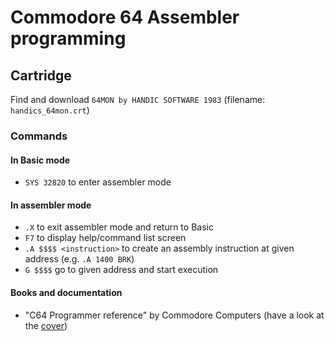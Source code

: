# Commodore 64 Assembler programming


## Cartridge

Find and download `64MON by HANDIC SOFTWARE 1983` (filename: `handics_64mon.crt`)

### Commands

#### In Basic mode
- `SYS 32820` to enter assembler mode

#### In assembler mode
- `.X` to exit assembler mode and return to Basic
- `F7` to display help/command list screen
- `.A $$$$ <instruction>` to create an assembly instruction at given address (e.g. `.A 1400 BRK`)
- `G $$$$` go to given address and start execution

#### Books and documentation

- "C64 Programmer reference" by Commodore Computers (have a look at the [cover](c64_programmer_reference_book_cover.jpg))
